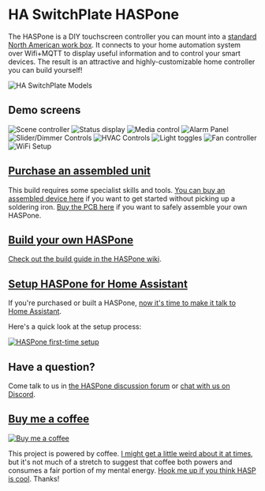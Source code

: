 # HA SwitchPlate HASPone

The HASPone is a DIY touchscreen controller you can mount into a [standard North American work box](https://archive.org/details/NEMA-WD-6-2016).  It connects to your home automation system over Wifi+MQTT to display useful information and to control your smart devices.  The result is an attractive and highly-customizable home controller you can build yourself!

![HA SwitchPlate Models](https://github.com/HASwitchPlate/HASPone/blob/main/images/HASwitchPlate_Three_Model_Variations.png?raw=true)

## Demo screens

![Scene controller](https://github.com/HASwitchPlate/HASPone/blob/main/images/HASwitchPlate_Demo_SceneController.png?raw=true) ![Status display](https://github.com/HASwitchPlate/HASPone/blob/main/images/HASwitchPlate_Demo_Status.png?raw=true) ![Media control](https://github.com/HASwitchPlate/HASPone/blob/main/images/HASwitchPlate_Demo_Media.png?raw=true) ![Alarm Panel](https://github.com/HASwitchPlate/HASPone/blob/main/images/HASwitchPlate_Demo_AlarmPanel.png?raw=true) ![Slider/Dimmer Controls](https://github.com/HASwitchPlate/HASPone/blob/main/images/HASwitchPlate_Demo_Dimmers.png?raw=true) ![HVAC Controls](https://github.com/HASwitchPlate/HASPone/blob/main/images/HASwitchPlate_Demo_HVAC.png?raw=true) ![Light toggles](https://github.com/HASwitchPlate/HASPone/blob/main/images/HASwitchPlate_Demo_LightToggles.png?raw=true) ![Fan controller](https://github.com/HASwitchPlate/HASPone/blob/main/images/HASwitchPlate_Demo_FanControls.png?raw=true) ![WiFi Setup](https://github.com/HASwitchPlate/HASPone/blob/main/images/WiFi_Config_0.png?raw=true)

## [Purchase an assembled unit](https://www.etsy.com/listing/1191709235/haspone-haswitchplate-touchscreen-home)

This build requires some specialist skills and tools. [You can buy an assembled device here](https://www.etsy.com/listing/1191709235/haspone-haswitchplate-touchscreen-home) if you want to get started without picking up a soldering iron.  [Buy the PCB here](https://www.etsy.com/listing/1177721322/haspone-pcb) if you want to safely assemble your own HASPone.

## [Build your own HASPone](https://github.com/HASwitchPlate/HASPone/wiki/Building-your-own-HASPone)

[Check out the build guide in the HASPone wiki](https://github.com/HASwitchPlate/HASPone/wiki/Building-your-own-HASPone).

## [Setup HASPone for Home Assistant](https://github.com/HASwitchPlate/HASPone/wiki/Configure-your-HASPone-for-Home-Assistant)

If you're purchased or built a HASPone, [now it's time to make it talk to Home Assistant](https://github.com/HASwitchPlate/HASPone/wiki/Configure-your-HASPone-for-Home-Assistant).

Here's a quick look at the setup process:

[![HASPone first-time setup](https://github.com/HASwitchPlate/HASPone/blob/main/images/HASPone_first_time_setup_YouTube.png?raw=true)](https://youtu.be/zi784hr69QA)

## Have a question?

Come talk to us in [the HASPone discussion forum](https://github.com/HASwitchPlate/HASPone/discussions) or [chat with us on Discord](https://haswitchplate.com/discord).

## [Buy me a coffee](https://www.buymeacoffee.com/gW5rPpsKR)

[![Buy me a coffee](https://www.buymeacoffee.com/assets/img/custom_images/black_img.png)](https://www.buymeacoffee.com/gW5rPpsKR)

This project is powered by coffee.  [I might get a little weird about it at times](https://github.com/aderusha/RoastLearner), but it's not much of a stretch to suggest that coffee both powers and consumes a fair portion of my mental energy.  [Hook me up if you think HASP is cool](https://www.buymeacoffee.com/gW5rPpsKR).  Thanks!
